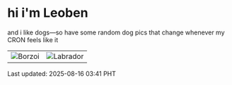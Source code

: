# hi i'm Leoben

and i like dogs—so have some random dog pics that change whenever my CRON feels like it

|  |  |
|--------|----------|
| ![Borzoi](https://random-dog-vercel.vercel.app/api/random-borzoi?v=1755286890) | ![Labrador](https://random-dog-vercel.vercel.app/api/random-labrador?v=1755286890) |

Last updated: 2025-08-16 03:41 PHT
